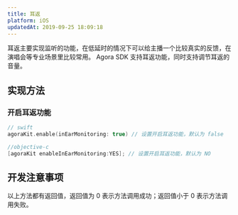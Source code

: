 ```yaml
---
title: 耳返
platform: iOS
updatedAt: 2019-09-25 18:09:18
---
```

耳返主要实现监听的功能，在低延时的情况下可以给主播一个比较真实的反馈，在演唱会等专业场景里比较常用。
Agora SDK 支持耳返功能，同时支持调节耳返的音量。

## 实现方法

### 开启耳返功能

```swift
// swift
agoraKit.enable(inEarMonitoring: true) // 设置开启耳返功能，默认为 false
```

```objective-c
//objective-c
[agoraKit enableInEarMonitoring:YES]; // 设置开启耳返功能，默认为 NO
```

## 开发注意事项

以上方法都有返回值，返回值为 0 表示方法调用成功；返回值小于 0 表示方法调用失败。

